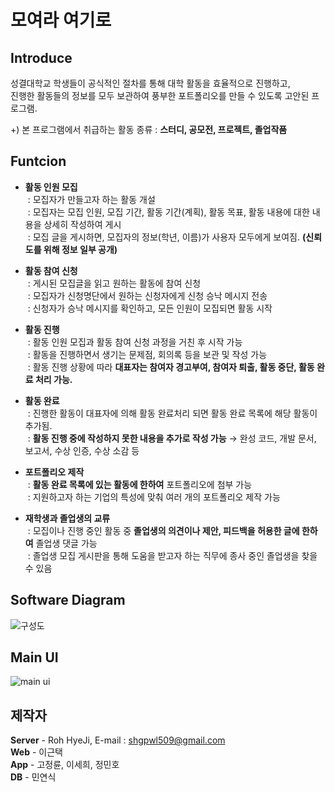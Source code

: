 <h1>모여라 여기로</h1>

Introduce 
----------
성결대학교 학생들이 공식적인 절차를 통해 대학 활동을 효율적으로 진행하고,  
진행한 활동들의 정보를 모두 보관하여 풍부한 포트폴리오를 만들 수 있도록 고안된 프로그램.


+) 본 프로그램에서 취급하는 활동 종류 : **스터디, 공모전, 프로젝트, 졸업작품**  

Funtcion
--------  
- **활동 인원 모집**  
&nbsp;: 모집자가 만들고자 하는 활동 개설  
&nbsp;: 모집자는 모집 인원, 모집 기간, 활동 기간(계획), 활동 목표, 활동 내용에 대한 내용을 상세히 작성하여 게시  
&nbsp;: 모집 글을 게시하면, 모집자의 정보(학년, 이름)가 사용자 모두에게 보여짐. **(신뢰도를 위해 정보 일부 공개)**    

- **활동 참여 신청**  
&nbsp;: 게시된 모집글을 읽고 원하는 활동에 참여 신청  
&nbsp;: 모집자가 신청명단에서 원하는 신청자에게 신청 승낙 메시지 전송  
&nbsp;: 신청자가 승낙 메시지를 확인하고, 모든 인원이 모집되면 활동 시작

- **활동 진행**  
&nbsp;: 활동 인원 모집과 활동 참여 신청 과정을 거친 후 시작 가능  
&nbsp;: 활동을 진행하면서 생기는 문제점, 회의록 등을 보관 및 작성 가능  
&nbsp;: 활동 진행 상황에 따라 **대표자는 참여자 경고부여, 참여자 퇴출, 활동 중단, 활동 완료 처리 가능.**  
- **활동 완료**  
&nbsp;: 진행한 활동이 대표자에 의해 활동 완료처리 되면 활동 완료 목록에 해당 활동이 추가됨.  
&nbsp;: **활동 진행 중에 작성하지 못한 내용을 추가로 작성 가능** → 완성 코드, 개발 문서, 보고서, 수상 인증, 수상 소감 등  

- **포트폴리오 제작**  
&nbsp;: **활동 완료 목록에 있는 활동에 한하여** 포트폴리오에 첨부 가능  
&nbsp;: 지원하고자 하는 기업의 특성에 맞춰 여러 개의 포트폴리오 제작 가능  

- **재학생과 졸업생의 교류**  
&nbsp;: 모집이나 진행 중인 활동 중 **졸업생의 의견이나 제안, 피드백을 허용한 글에 한하여** 졸업생 댓글 가능  
&nbsp;: 졸업생 모집 게시판을 통해 도움을 받고자 하는 직무에 종사 중인 졸업생을 찾을 수 있음  
    

Software Diagram
-----------------
![구성도](https://user-images.githubusercontent.com/52391756/79367515-f9b6ad80-7f88-11ea-8d50-0e78f304d43c.png)

Main UI
-------
![main ui](https://user-images.githubusercontent.com/52391756/79368583-962d7f80-7f8a-11ea-99a8-b7b840b08f71.png)


제작자
-------
**Server** - Roh HyeJi, E-mail : shgpwl509@gmail.com  
**Web** - 이근택  
**App** - 고정륜, 이세희, 정민호  
**DB** - 민연식  
